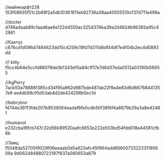 //майнкарфт228
153f08935f51c2b89f2a5db10361811eb92736a38aa40505510cf37d711e498a

//docter
d746a4aab89c1aad6ae6e122d4550ac3254374ba39a2d4824b96365a95c42981

//Кактус
c876cd1d096d7484623dd15c4259c19fd7d311d8df44df7e4f04b2ec4d0893dd 

//! kitty
f5cc4b64e5ccfd88078de0b1343ef0a84c1f17e7d6d37eda0512a03190b56655 

//AgPerry
7acb50a78886f385cd34f95a962d987bde487ab22f9a4e83d6d66768441357e9 
ee4db98cf0d53ab4d2de424298b5ec1d 

//bebrylovi
f4744e391f3fde207b9539064eadaf6fe0cdb50f38f6f4a6679b29a3a8e42481

//humanot
e232cba19fcb747c32d56b99520aafc6653e222e503bd54fdd018e44581cfb8b 

//Заяц
f5048da52705f9029f06eeaab0d5a623efc45f964add6660073322331195609a 
9d062484880723197f837a080653a879 
